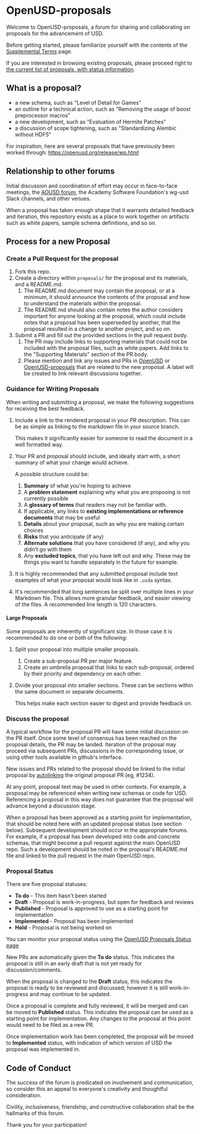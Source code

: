 # OpenUSD-proposals

Welcome to OpenUSD-proposals, a forum for sharing and collaborating on proposals for the advancement of USD.

Before getting started, please familiarize yourself with the contents of the [Supplemental Terms](https://openusd.org/release/contributing_supplemental.html) page.

If you are interested in browsing existing proposals, please proceed right to [the current list of proposals, with status information](https://github.com/orgs/PixarAnimationStudios/projects/1/views/1).

## What is a proposal?

- a new schema, such as "Level of Detail for Games"
- an outline for a technical action, such as "Removing the usage of boost preprocessor macros"
- a new development, such as "Evaluation of Hermite Patches"
- a discussion of scope tightening, such as "Standardizing Alembic without HDF5"

For inspiration, here are several proposals that have previously been worked through: https://openusd.org/release/wp.html

## Relationship to other forums

Initial discussion and coordination of effort may occur in face-to-face meetings, the [AOUSD forum](https://forum.aousd.org/), the Academy Software Foundation's wg-usd Slack channels, and other venues. 

When a proposal has taken enough shape that it warrants detailed feedback and iteration, this repository exists as a place to work together on artifacts such as white papers, sample schema definitions, and so on.

## Process for a new Proposal

### Create a Pull Request for the proposal

1. Fork this repo.
2. Create a directory within `proposals/` for the proposal and its materials, and a README.md.
    1. The README.md document may contain the proposal, or at a minimum, it should announce the contents of the proposal and how to understand the materials within the proposal. 
    2. The README.md should also contain notes the author considers important for anyone looking at the proposal, which could include notes that a proposal has been superseded by another, that the proposal resulted in a change to another project, and so on.
3. Submit a PR and fill out the provided sections in the pull request body.
    1. The PR may include links to supporting materials that could not be included with the proposal files, such as white papers. Add links to the "Supporting Materials" section of the PR body.
    2. Please mention and link any issues and PRs in [OpenUSD](https://github.com/PixarAnimationStudios/OpenUSD) or [OpenUSD-proposals](https://github.com/PixarAnimationStudios/OpenUSD-proposals) that are related to the new proposal. A label will be created to link relevant discussions together. 

### Guidance for Writing Proposals

When writing and submitting a proposal, we make the following suggestions for receiving the best feedback.

1. Include a link to the rendered proposal in your PR description. This can be as simple as linking to the markdown file in your source branch.
   
   This makes it significantly easier for someone to read the document in a well formatted way.
2. Your PR and proposal should include, and ideally start with, a short summary of what your change would achieve.

   A possible structure could be:
   1. **Summary** of what you're hoping to achieve
   2. A **problem statement** explaining why what you are proposing is not currently possible
   3. A **glossary of terms** that readers may not be familiar with.
   4. If applicable, any links to **existing implementations or reference documents** that may be useful 
   5. **Details** about your proposal, such as why you are making certain choices
   6. **Risks** that you anticipate (if any)
   7. **Alternate solutions** that you have considered (if any), and why you didn't go with them
   8. Any **excluded topics**, that you have left out and why. These may be things you want to handle separately in the
      future for example.

3. It is highly recommended that any submitted proposal include text examples of what your proposal would look like
   in `.usda` syntax.
4. It's recommended that long sentences be split over multiple lines in your Markdown file.
   This allows more granular feedback, and easier viewing of the files. A recommended line length is 120 characters.

#### Large Proposals

Some proposals are inherently of significant size. In those case it is recommended to do one or both of the following:

1. Split your proposal into multiple smaller proposals.
   1. Create a sub-proposal PR per major feature. 
   2. Create an umbrella proposal that links to each sub-proposal, ordered by their priority and dependency on each other.
2. Divide your proposal into smaller sections. These can be sections within the same document or separate documents.

   This helps make each section easier to digest and provide feedback on.

### Discuss the proposal

A typical workflow for the proposal PR will have some initial discussion on the PR itself. Once some level of consensus has been reached on the proposal details, the PR may be landed. Iteration of the proposal may proceed via subsequent PRs, discussions in the corresponding issue, or using other tools available in github's interface.

New issues and PRs related to the proposal should be linked to the initial proposal by [autolinking](https://docs.github.com/en/get-started/writing-on-github/working-with-advanced-formatting/autolinked-references-and-urls#issues-and-pull-requests) the original proposal PR (eg, #1234).

At any point, proposal text may be used in other contexts. For example, a proposal may be referenced when writing new schemas or code for USD. Referencing a proposal in this way does not guarantee that the proposal will advance beyond a discussion stage.

When a proposal has been approved as a starting point for implementation, that should be noted here with an updated proposal status (see section below). Subsequent development should occur in the appropriate forums. For example, if a proposal has been developed into code and concrete schemas, that might become a pull request against the main OpenUSD repo. Such a development should be noted in the proposal's README.md file and linked to the pull request in the main OpenUSD repo.

### Proposal Status

There are five proposal statuses:

- **To do** - This item hasn't been started
- **Draft** - Proposal is work-in-progress, but open for feedback and reviews
- **Published** - Proposal is approved to use as a starting point for implementation
- **Implemented** - Proposal has been implemented
- **Hold** - Proposal is not being worked on

You can monitor your proposal status using the [OpenUSD Proposals Status page](https://github.com/orgs/PixarAnimationStudios/projects/1/views/2)

New PRs are automatically given the **To do** status. This indicates the proposal is still in an early draft that is not yet ready for discussion/comments.

When the proposal is changed to the **Draft** status, this indicates the proposal is ready to be reviewed and discussed; however it is still work-in-progress and may continue to be updated.

Once a proposal is complete and fully reviewed, it will be merged and can be moved to **Published** status. This indicates the proposal can be used as a starting point for implementation. Any changes to the proposal at this point would need to be filed as a new PR.

Once implementation work has been completed, the proposal will be moved to **Implemented** status, with indication of which version of USD the proposal was implemented in. 

## Code of Conduct

The success of the forum is predicated on involvement and communication, so consider this an appeal to everyone's creativity and thoughtful consideration.

Civility, inclusiveness, friendship, and constructive collaboration shall be the hallmarks of this forum.

Thank you for your participation!
